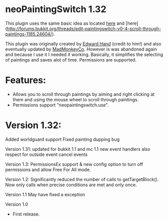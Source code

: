 neoPaintingSwitch 1.32
=====================

This plugin uses the same basic idea as located [here](http://forums.bukkit.org/threads/inactive-edit-paintingswitch-v0-1-choose-paintings-with-ease-672.5788/) and [here] (http://forums.bukkit.org/threads/edit-paintingswitch-v0-4-scroll-through-paintings-1185.24604/).

This plugin was originally created by [Edward Hand](http://forums.bukkit.org/members/edward-hand.13332/) (credit to him!) and also eventually updated by [MadMonkeyCo](http://forums.bukkit.org/members/madmonkeyco.22820/). However is was abandoned again and because I use it I needed it working. Basically, it simplifies the selecting of paintings and saves alot of time. Permissions are supported.

Features:
=========
* Allows you to scroll through paintings by aiming and right
clicking at them and using the mouse wheel to scroll through paintings.
* Permissions support "neopaintingswitch.use".

Version 1.32:
============
Added worldguard support
Fixed painting dupping bug

Version 1.31:
updated for bukkit 1.1 and mc 1.1 new event handlers
also respect for outside event cancel events

Version 1.3:
PermissionsEx support & new config option to turn off permissions and allow Free For All mode.

Version 1.2:
Significantly reduced the number of calls to getTargetBlock(). Now only calls when precise conditions are met and only once.

Version 1.1
May have fixed a exception

Version 1.0
* First release.
